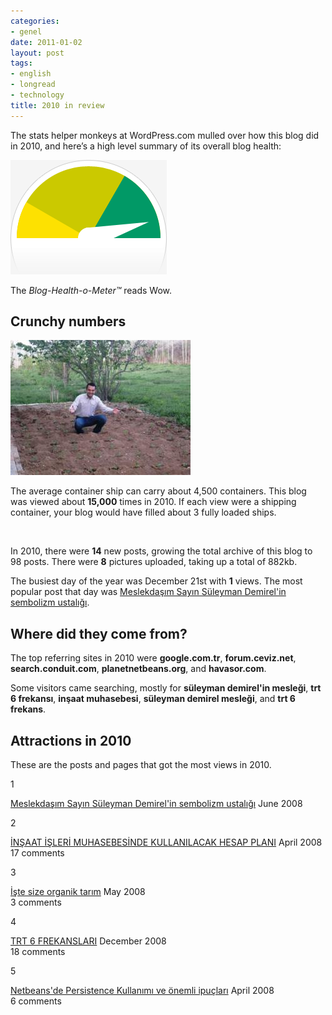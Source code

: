 ```yaml
---
categories:
- genel
date: 2011-01-02
layout: post
tags:
- english
- longread
- technology
title: 2010 in review
---
```


The stats helper monkeys at WordPress.com mulled over how this blog did in 2010, and here’s a high level summary of its overall blog health:  
  
![Healthy blog!](/images/meter-healthy5.gif)  
  
The _Blog-Health-o-Meter™_ reads Wow.  

## Crunchy numbers

  
[![Featured image](/images/orgtarim2.jpg)](http://suatatan.wordpress.com/wp-content/uploads/2008/05/orgtarim2.jpg)  
  
The average container ship can carry about 4,500 containers. This blog was viewed about **15,000** times in 2010. If each view were a shipping container, your blog would have filled about 3 fully loaded ships.  
  
   
  
In 2010, there were **14** new posts, growing the total archive of this blog to 98 posts. There were **8** pictures uploaded, taking up a total of 882kb.  
  
The busiest day of the year was December 21st with **1** views. The most popular post that day was [Meslekdaşım Sayın Süleyman Demirel'in sembolizm ustalığı](http://suatatan.wordpress.com/2008/06/07/meslekdasim-sayin-suleyman-demirelin-sembolizm-ustaligi/).  

## Where did they come from?

  
The top referring sites in 2010 were **google.com.tr**, **forum.ceviz.net**, **search.conduit.com**, **planetnetbeans.org**, and **havasor.com**.  
  
Some visitors came searching, mostly for **süleyman demirel'in mesleği**, **trt 6 frekansı**, **inşaat muhasebesi**, **süleyman demirel mesleği**, and **trt 6 frekans**.  

## Attractions in 2010

  
These are the posts and pages that got the most views in 2010. 

1

  
[Meslekdaşım Sayın Süleyman Demirel'in sembolizm ustalığı](http://suatatan.wordpress.com/2008/06/07/meslekdasim-sayin-suleyman-demirelin-sembolizm-ustaligi/) June 2008  

2

  
[İNŞAAT İŞLERİ MUHASEBESİNDE KULLANILACAK HESAP PLANI](http://suatatan.wordpress.com/2008/04/18/insaat-isleri-muhasebesinde-kullanilacak-hesap-plani/) April 2008  
17 comments  

3

  
[İşte size organik tarım](http://suatatan.wordpress.com/2008/05/18/iste-size-organik-tarim/) May 2008  
3 comments  

4

  
[TRT 6 FREKANSLARI](http://suatatan.wordpress.com/2008/12/29/trt-6-frekanslari/) December 2008  
18 comments  

5

  
[Netbeans'de Persistence Kullanımı ve önemli ipuçları](http://suatatan.wordpress.com/2008/04/25/netbeansde-persistence-kullanimi-ve-onemli-ipuclari/) April 2008  
6 comments
